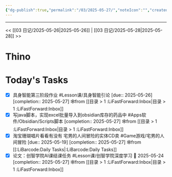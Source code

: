 ```yaml
---
{"dg-publish":true,"permalink":"/03/2025-05-27/","noteIcon":"","created":"2025-01-31T00:35","updated":"2025-07-01T13:38"}
---
```



---
<< [[03 日记/2025-05-26\|2025-05-26]]  |  [[03 日记/2025-05-28\|2025-05-28]]  >>

# Thino
# Today's Tasks

- [x] 具身智能第三阶段作业 #Lesson课/具身智能引论  [due:: 2025-05-26]  [completion:: 2025-05-27] 🕸️from [[目录 > 1 :LiFastForward:Inbox\|目录 > 1 :LiFastForward:Inbox]]
- [x] 写java脚本，实现excel批量导入到obsidian库存的药品中 #Apps软件/Obsidian/Scripts脚本  [completion:: 2025-05-27] 🕸️from [[目录 > 1 :LiFastForward:Inbox\|目录 > 1 :LiFastForward:Inbox]]
- [x] 淘宝珊瑚唱片看看有没有 宅男的人间冒险的实体CD卖 #Game游戏/宅男的人间冒险  [due:: 2025-05-19]  [completion:: 2025-05-27] 🕸️from [[:LiBarcode:Daily Tasks\|:LiBarcode:Daily Tasks]]
- [x] 论文：创智学院AI课结课任务 #Lesson课/创智学院深度学习 📅 2025-05-24  [completion:: 2025-05-27] 🕸️from [[目录 > 1 :LiFastForward:Inbox\|目录 > 1 :LiFastForward:Inbox]]
